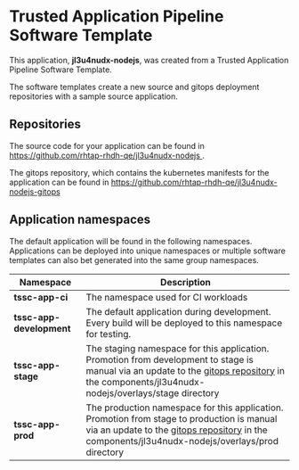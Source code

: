 # Trusted Application Pipeline Software Template

This application, **jl3u4nudx-nodejs**, was created from a Trusted Application Pipeline Software Template.

The software templates create a new source and gitops deployment repositories with a sample source application. 

## Repositories

The source code for your application can be found in [https://github.com/rhtap-rhdh-qe/jl3u4nudx-nodejs ](https://github.com/rhtap-rhdh-qe/jl3u4nudx-nodejs ).
 
The gitops repository, which contains the kubernetes manifests for the application can be found in 
[https://github.com/rhtap-rhdh-qe/jl3u4nudx-nodejs-gitops ](https://github.com/rhtap-rhdh-qe/jl3u4nudx-nodejs-gitops ) 

## Application namespaces 

The default application will be found in the following namespaces. Applications can be deployed into unique namespaces or multiple software templates can also bet generated into the same group namespaces.  

|  Namespace   |  Description   |  
| -------- | -------- |
| **tssc-app-ci** | The namespace used for CI workloads |
| **tssc-app-development** | The default application during development. Every build will be deployed to this namespace for testing. |
| **tssc-app-stage** | The staging namespace for this application. Promotion from development to stage is manual via an update to the [gitops repository](https://github.com/rhtap-rhdh-qe/jl3u4nudx-nodejs-gitops ) in the components/jl3u4nudx-nodejs/overlays/stage directory |
| **tssc-app-prod** | The production namespace for this application. Promotion from stage to production is manual via an update to the [gitops repository](https://github.com/rhtap-rhdh-qe/jl3u4nudx-nodejs-gitops ) in the components/jl3u4nudx-nodejs/overlays/prod directory |